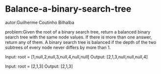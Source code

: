 # Balance-a-binary-search-tree

autor:Guilherme Coutinho Bilhalba

problem:Given the root of a binary search tree, return a balanced binary search tree with the same node values. If there is more than one answer, return any of them.
A binary search tree is balanced if the depth of the two subtrees of every node never differs by more than 1.

Input: root = [1,null,2,null,3,null,4,null,null]
Output: [2,1,3,null,null,null,4]

Input: root = [2,1,3]
Output: [2,1,3]
